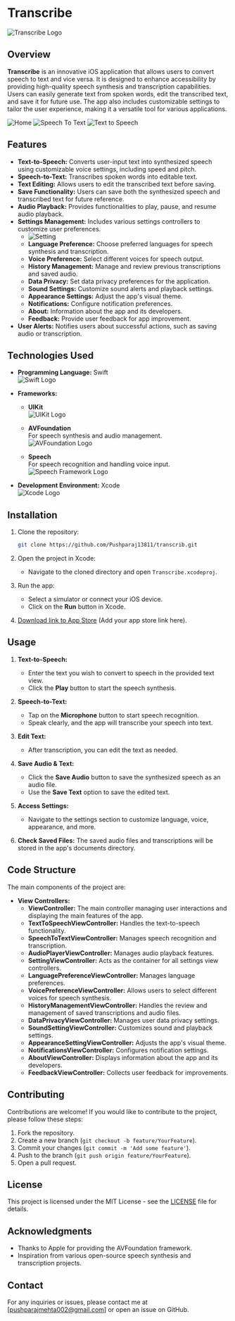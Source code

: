 # Transcribe

![Transcribe Logo](./assetsForGithub/logo.png) <!-- Replace with your app's logo URL -->

## Overview

**Transcribe** is an innovative iOS application that allows users to convert speech to text and vice versa. It is designed to enhance accessibility by providing high-quality speech synthesis and transcription capabilities. Users can easily generate text from spoken words, edit the transcribed text, and save it for future use. The app also includes customizable settings to tailor the user experience, making it a versatile tool for various applications.

![Home](./assetsForGithub/Home.png) 
![Speech To Text](./assetsForGithub/SpeechToText.png) 
![Text to Speech](./assetsForGithub/TextToSpeech.png) 

## Features

- **Text-to-Speech:** Converts user-input text into synthesized speech using customizable voice settings, including speed and pitch.
- **Speech-to-Text:** Transcribes spoken words into editable text.
- **Text Editing:** Allows users to edit the transcribed text before saving.
- **Save Functionality:** Users can save both the synthesized speech and transcribed text for future reference.
- **Audio Playback:** Provides functionalities to play, pause, and resume audio playback.
- **Settings Management:** Includes various settings controllers to customize user preferences.
  - ![Setting](./assetsForGithub/Setting.png) 
  - **Language Preference:** Choose preferred languages for speech synthesis and transcription.
  - **Voice Preference:** Select different voices for speech output.
  - **History Management:** Manage and review previous transcriptions and saved audio.
  - **Data Privacy:** Set data privacy preferences for the application.
  - **Sound Settings:** Customize sound alerts and playback settings.
  - **Appearance Settings:** Adjust the app's visual theme.
  - **Notifications:** Configure notification preferences.
  - **About:** Information about the app and its developers.
  - **Feedback:** Provide user feedback for app improvement.
- **User Alerts:** Notifies users about successful actions, such as saving audio or transcription.

## Technologies Used

- **Programming Language:** Swift  
![Swift Logo](https://upload.wikimedia.org/wikipedia/commons/9/99/Swift_logo_and_words.svg)

- **Frameworks:**  
  - **UIKit**  
  ![UIKit Logo](https://developer.apple.com/assets/elements/icons/uikit/uikit-96x96.png)  

  - **AVFoundation**  
  For speech synthesis and audio management.  
  ![AVFoundation Logo](https://developer.apple.com/assets/elements/icons/avfoundation/avfoundation-96x96.png)  

  - **Speech**  
  For speech recognition and handling voice input.  
  ![Speech Framework Logo](https://developer.apple.com/assets/elements/icons/speech/speech-96x96.png)

- **Development Environment:** Xcode  
![Xcode Logo](https://upload.wikimedia.org/wikipedia/commons/e/ef/Xcode_Logo.png)

## Installation

1. Clone the repository:
   ```bash
   git clone https://github.com/Pushparaj13811/transcrib.git


2. Open the project in Xcode:
   - Navigate to the cloned directory and open `Transcribe.xcodeproj`.

3. Run the app:
   - Select a simulator or connect your iOS device.
   - Click on the **Run** button in Xcode.

4. [Download link to App Store](#) (Add your app store link here).

## Usage

1. **Text-to-Speech:**
   - Enter the text you wish to convert to speech in the provided text view.
   - Click the **Play** button to start the speech synthesis.

2. **Speech-to-Text:**
   - Tap on the **Microphone** button to start speech recognition.
   - Speak clearly, and the app will transcribe your speech into text.

3. **Edit Text:**
   - After transcription, you can edit the text as needed.

4. **Save Audio & Text:**
   - Click the **Save Audio** button to save the synthesized speech as an audio file.
   - Use the **Save Text** option to save the edited text.

5. **Access Settings:**
   - Navigate to the settings section to customize language, voice, appearance, and more.

6. **Check Saved Files:** The saved audio files and transcriptions will be stored in the app's documents directory.

## Code Structure

The main components of the project are:

- **View Controllers:**
  - **ViewController:** The main controller managing user interactions and displaying the main features of the app.
  - **TextToSpeechViewController:** Handles the text-to-speech functionality.
  - **SpeechToTextViewController:** Manages speech recognition and transcription.
  - **AudioPlayerViewController:** Manages audio playback features.
  - **SettingViewController:** Acts as the container for all settings view controllers.
  - **LanguagePreferenceViewController:** Manages language preferences.
  - **VoicePreferenceViewController:** Allows users to select different voices for speech synthesis.
  - **HistoryManagementViewController:** Handles the review and management of saved transcriptions and audio files.
  - **DataPrivacyViewController:** Manages user data privacy settings.
  - **SoundSettingViewController:** Customizes sound and playback settings.
  - **AppearanceSettingViewController:** Adjusts the app's visual theme.
  - **NotificationsViewController:** Configures notification settings.
  - **AboutViewController:** Displays information about the app and its developers.
  - **FeedbackViewController:** Collects user feedback for improvements.

## Contributing

Contributions are welcome! If you would like to contribute to the project, please follow these steps:

1. Fork the repository.
2. Create a new branch (`git checkout -b feature/YourFeature`).
3. Commit your changes (`git commit -m 'Add some feature'`).
4. Push to the branch (`git push origin feature/YourFeature`).
5. Open a pull request.

## License

This project is licensed under the MIT License - see the [LICENSE](LICENSE) file for details.

## Acknowledgments

- Thanks to Apple for providing the AVFoundation framework.
- Inspiration from various open-source speech synthesis and transcription projects.

## Contact

For any inquiries or issues, please contact me at [pushparajmehta002@gmail.com] or open an issue on GitHub.
